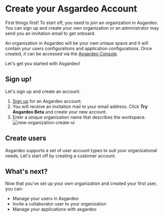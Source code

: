 # Create your Asgardeo Account

First things first! To start off, you need to join an organization in Asgardeo. You can sign up and create your own organization or an administrator may send you an invitation email to get onboard.

An organization in Asgardeo will be your own unique space and it will contain your users configurations and application configurations. Once created, it can be accessed via the [Asgardeo Console](https://console.asgardeo.io/).

Let's get you started with Asgardeo!

## Sign up!

Let's sign up and create an account:

1. [Sign up](https://wso2.com/asgardeo) for an Asgardeo account.
2. You will receive an invitation mail to your email address. Click **Try Asgardeo Beta** and create your new account.
3. Enter a unique organization name that describes the workspace.
    <img :src="$withBase('/assets/img/guides/get-started/create-organization.png')" alt="new-organization-create-ui">

## Create users

Asgardeo supports a set of user account types to suit your organizational needs. Let's start off by creating a 
customer account.

<CommonGuide guide='guides/fragments/onboard-user-with-password.md'/>

## What's next?

Now that you've set up your own organization and created your first user, you can:

- <a :href="$withBase('/guides/users/')">Manage your users in Asgardeo</a>
- <a :href="$withBase('/guides/users/manage-collaborators/')">Invite a collaborator user to your organization</a>
- <a :href="$withBase('/guides/applications/')">Manage your applications with asgardeo</a>